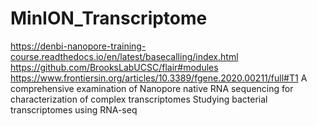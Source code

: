 # MinION_Transcriptome
https://denbi-nanopore-training-course.readthedocs.io/en/latest/basecalling/index.html
https://github.com/BrooksLabUCSC/flair#modules
https://www.frontiersin.org/articles/10.3389/fgene.2020.00211/full#T1
A comprehensive examination of Nanopore native
RNA sequencing for characterization of complex
transcriptomes
Studying bacterial transcriptomes using RNA-seq
